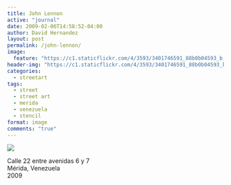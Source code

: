 ```yaml
---
title: John Lennon
active: "journal"
date: 2009-02-06T14:58:52-04:00
author: David Hernandez
layout: post
permalink: /john-lennon/
image:
  feature: "https://c1.staticflickr.com/4/3593/3401746591_88b0b04593_b.jpg"
header-img: "https://c1.staticflickr.com/4/3593/3401746591_88b0b04593_b.jpg"
categories:
  - streetart
tags:
  - street
  - street art
  - merida
  - venezuela
  - stencil
format: image
comments: "true"
---
```

<a href="https://c1.staticflickr.com/4/3593/3401746591_88b0b04593_b.jpg" class="popup"  title="John Lennon" data-caption="© 2009 by David Hernández">
<img src="https://c1.staticflickr.com/4/3593/3401746591_88b0b04593_b.jpg"></a>

Calle 22 entre avenidas 6 y 7<br>
Mérida, Venezuela<br>
2009

